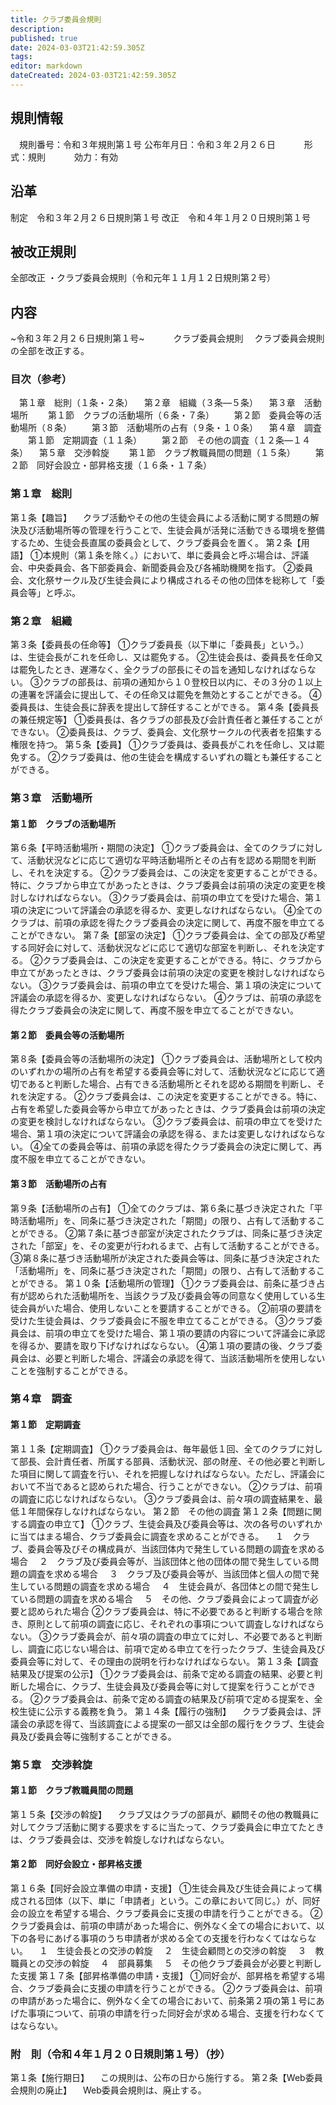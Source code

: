 ```yaml
---
title: クラブ委員会規則
description: 
published: true
date: 2024-03-03T21:42:59.305Z
tags: 
editor: markdown
dateCreated: 2024-03-03T21:42:59.305Z
---
```


## 規則情報
&emsp;規則番号：令和３年規則第１号
公布年月日：令和３年２月２６日
　　　形式：規則
　　　効力：有効
## 沿革
制定　令和３年２月２６日規則第１号
改正　令和４年１月２０日規則第１号
## 被改正規則
全部改正
・クラブ委員会規則（令和元年１１月１２日規則第２号）
## 内容
~令和３年２月２６日規則第１号~
　　　クラブ委員会規則
　クラブ委員会規則の全部を改正する。
### 目次（参考）
&emsp;第１章　総則（１条・２条）
　第２章　組織（３条―５条）
　第３章　活動場所
　　第１節　クラブの活動場所（６条・７条）
　　第２節　委員会等の活動場所（８条）
　　第３節　活動場所の占有（９条・１０条）
　第４章　調査
　　第１節　定期調査（１１条）
　　第２節　その他の調査（１２条―１４条）
　第５章　交渉斡旋
　　第１節　クラブ教職員間の問題（１５条）
　　第２節　同好会設立・部昇格支援（１６条・１７条）
### 第１章　総則
第１条【趣旨】
　クラブ活動やその他の生徒会員による活動に関する問題の解決及び活動場所等の管理を行うことで、生徒会員が活発に活動できる環境を整備するため、生徒会長直属の委員会として、クラブ委員会を置く。
第２条【用語】
①本規則（第１条を除く。）において、単に委員会と呼ぶ場合は、評議会、中央委員会、各下部委員会、新聞委員会及び各補助機関を指す。
②委員会、文化祭サークル及び生徒会員により構成されるその他の団体を総称して「委員会等」と呼ぶ。
### 第２章　組織
第３条【委員長の任命等】
①クラブ委員長（以下単に「委員長」という。）は、生徒会長がこれを任命し、又は罷免する。
②生徒会長は、委員長を任命又は罷免したとき、遅滞なく、全クラブの部長にその旨を通知しなければならない。
③クラブの部長は、前項の通知から１０登校日以内に、その３分の１以上の連署を評議会に提出して、その任命又は罷免を無効とすることができる。
④委員長は、生徒会長に辞表を提出して辞任することができる。
第４条【委員長の兼任規定等】
①委員長は、各クラブの部長及び会計責任者と兼任することができない。
②委員長は、クラブ、委員会、文化祭サークルの代表者を招集する権限を持つ。
第５条【委員】
①クラブ委員は、委員長がこれを任命し、又は罷免する。
②クラブ委員は、他の生徒会を構成するいずれの職とも兼任することができる。
### 第３章　活動場所
#### 第１節　クラブの活動場所
第６条【平時活動場所・期間の決定】
①クラブ委員会は、全てのクラブに対して、活動状況などに応じて適切な平時活動場所とその占有を認める期間を判断し、それを決定する。
②クラブ委員会は、この決定を変更することができる。特に、クラブから申立てがあったときは、クラブ委員会は前項の決定の変更を検討しなければならない。
③クラブ委員会は、前項の申立てを受けた場合、第１項の決定について評議会の承認を得るか、変更しなければならない。
④全てのクラブは、前項の承認を得たクラブ委員会の決定に関して、再度不服を申立てることができない。
第７条【部室の決定】
①クラブ委員会は、全ての部及び希望する同好会に対して、活動状況などに応じて適切な部室を判断し、それを決定する。
②クラブ委員会は、この決定を変更することができる。特に、クラブから申立てがあったときは、クラブ委員会は前項の決定の変更を検討しなければならない。
③クラブ委員会は、前項の申立てを受けた場合、第１項の決定について評議会の承認を得るか、変更しなければならない。
④クラブは、前項の承認を得たクラブ委員会の決定に関して、再度不服を申立てることができない。
#### 第２節　委員会等の活動場所
第８条【委員会等の活動場所の決定】
①クラブ委員会は、活動場所として校内のいずれかの場所の占有を希望する委員会等に対して、活動状況などに応じて適切であると判断した場合、占有できる活動場所とそれを認める期間を判断し、それを決定する。
②クラブ委員会は、この決定を変更することができる。特に、占有を希望した委員会等から申立てがあったときは、クラブ委員会は前項の決定の変更を検討しなければならない。
③クラブ委員会は、前項の申立てを受けた場合、第１項の決定について評議会の承認を得る、または変更しなければならない。
④全ての委員会等は、前項の承認を得たクラブ委員会の決定に関して、再度不服を申立てることができない。
#### 第３節　活動場所の占有
第９条【活動場所の占有】
①全てのクラブは、第６条に基づき決定された「平時活動場所」を、同条に基づき決定された「期間」の限り、占有して活動することができる。
②第７条に基づき部室が決定されたクラブは、同条に基づき決定された「部室」を、その変更が行われるまで、占有して活動することができる。
③第８条に基づき活動場所が決定された委員会等は、同条に基づき決定された「活動場所」を、同条に基づき決定された「期間」の限り、占有して活動することができる。
第１０条【活動場所の管理】
①クラブ委員会は、前条に基づき占有が認められた活動場所を、当該クラブ及び委員会等の同意なく使用している生徒会員がいた場合、使用しないことを要請することができる。
②前項の要請を受けた生徒会員は、クラブ委員会に不服を申立てることができる。
③クラブ委員会は、前項の申立てを受けた場合、第１項の要請の内容について評議会に承認を得るか、要請を取り下げなければならない。
④第１項の要請の後、クラブ委員会は、必要と判断した場合、評議会の承認を得て、当該活動場所を使用しないことを強制することができる。
### 第４章　調査
#### 第１節　定期調査
第１１条【定期調査】
①クラブ委員会は、毎年最低１回、全てのクラブに対して部長、会計責任者、所属する部員、活動状況、部の財産、その他必要と判断した項目に関して調査を行い、それを把握しなければならない。ただし、評議会において不当であると認められた場合、行うことができない。
②クラブは、前項の調査に応じなければならない。
③クラブ委員会は、前々項の調査結果を、最低１年間保存しなければならない。
第２節　その他の調査
第１２条【問題に関する調査の申立て】
①クラブ、生徒会員及び委員会等は、次の各号のいずれかに当てはまる場合、クラブ委員会に調査を求めることができる。
　１　クラブ、委員会等及びその構成員が、当該団体内で発生している問題の調査を求める場合
　２　クラブ及び委員会等が、当該団体と他の団体の間で発生している問題の調査を求める場合
　３　クラブ及び委員会等が、当該団体と個人の間で発生している問題の調査を求める場合
　４　生徒会員が、各団体との間で発生している問題の調査を求める場合
　５　その他、クラブ委員会によって調査が必要と認められた場合
②クラブ委員会は、特に不必要であると判断する場合を除き、原則として前項の調査に応じ、それぞれの事項について調査しなければならない。
③クラブ委員会が、前々項の調査の申立てに対し、不必要であると判断し、調査に応じない場合は、前項で定める申立てを行ったクラブ、生徒会員及び委員会等に対して、その理由の説明を行わなければならない。
第１３条【調査結果及び提案の公示】
①クラブ委員会は、前条で定める調査の結果、必要と判断した場合に、クラブ、生徒会員及び委員会等に対して提案を行うことができる。
②クラブ委員会は、前条で定める調査の結果及び前項で定める提案を、全校生徒に公示する義務を負う。
第１４条【履行の強制】
　クラブ委員会は、評議会の承認を得て、当該調査による提案の一部又は全部の履行をクラブ、生徒会員及び委員会等に強制することができる。
### 第５章　交渉斡旋
#### 第１節　クラブ教職員間の問題
第１５条【交渉の斡旋】
　クラブ又はクラブの部員が、顧問その他の教職員に対してクラブ活動に関する要求をするに当たって、クラブ委員会に申立てたときは、クラブ委員会は、交渉を斡旋しなければならない。
#### 第２節　同好会設立・部昇格支援
第１６条【同好会設立準備の申請・支援】
①生徒会員及び生徒会員によって構成される団体（以下、単に「申請者」という。この章において同じ。）が、同好会の設立を希望する場合、クラブ委員会に支援の申請を行うことができる。
②クラブ委員会は、前項の申請があった場合に、例外なく全ての場合において、以下の各号にあげる事項のうち申請者が求める全ての支援を行わなくてはならない。
　１　生徒会長との交渉の斡旋
　２　生徒会顧問との交渉の斡旋
　３　教職員との交渉の斡旋
　４　部員募集
　５　その他クラブ委員会が必要と判断した支援
第１７条【部昇格準備の申請・支援】
①同好会が、部昇格を希望する場合、クラブ委員会に支援の申請を行うことができる。
②クラブ委員会は、前項の申請があった場合に、例外なく全ての場合において、前条第２項の第１号にあげた事項について、前項の申請を行った同好会が求める場合、支援を行わなくてはならない。
### 附　則（令和４年１月２０日規則第１号）（抄）
第１条【施行期日】
　この規則は、公布の日から施行する。
第２条【Web委員会規則の廃止】
　Web委員会規則は、廃止する。
